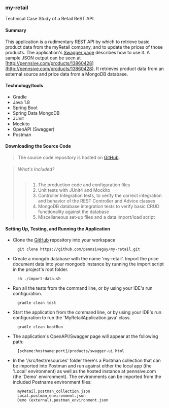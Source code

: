 ### my-retail ###
Technical Case Study of a Retail ReST API.

#### Summary ####
This application is a rudimentary REST API by which to retrieve basic product data from the myRetail company, and to update the prices of those products. The application's [Swagger page](http://pennsive.com/products/swagger-ui.html) describes how to use it. A sample JSON output can be seen at [http://pennsive.com/products/13860428](http://pennsive.com/products/13860428). It retrieves product data from an external source and price data from a MongoDB database.

#### Technology/tools ####
- Gradle
- Java 1.8
- Spring Boot
- Spring Data MongoDB
- JUnit
- Mockito
- OpenAPI (Swagger)
- Postman


#### Downloading the Source Code ####
>	The source code repository is hosted on [GitHub](https://github.com/pennsiveguy/my-retail).

>###### What's Included? ######
>> 	1. The production code and configuration files
>> 	2. Unit tests with JUnit4 and Mockito
>> 	3. Controller Integration tests, to verify the correct integration and behavior of the REST Controller and Advice classes
>> 	4. MongoDB database integration tests to verify basic CRUD functionality against the database
>> 	5. Miscellaneous set-up files and a data import/load script

#### Setting Up, Testing, and Running the Application ####
* Clone the [GitHub](https://github.com/pennsiveguy/my-retail) repository into your workspace

		git clone https://github.com/pennsiveguy/my-retail.git

* Create a mongdb database with the name 'my-retail'. Import the price document data into your mongodb instance by running the import script in the project's root folder.

		sh ./import-data.sh
		
* Run all the tests from the command line, or by using your IDE's run configuration.

		gradle clean test
		
* Start the application from the command line, or by using your IDE's run configuration to run the 'MyRetailApplication.java' class.

		gradle clean bootRun
		
* The application's OpenAPI/Swagger page will appear at the following path:
		
		[scheme:hostname:port]/products/swagger-ui.html
		
* In the '/src/test/resources' folder there's a Postman collection that can be imported into Postman and run against either the local app (the 'Local' environment) as well as the hosted instance at pennsive.com (the 'Demo' environment). The environments can be imported from the included Postname environment files:

		myRetail.postman_collection.json
		Local.postman_environment.json
		Demo (external).postman_environment.json

